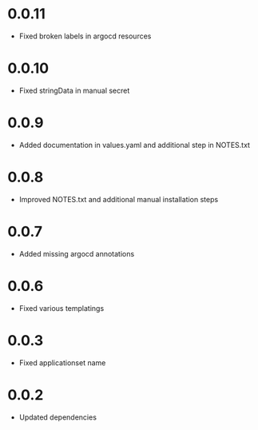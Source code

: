 # 0.0.11
- Fixed broken labels in argocd resources

# 0.0.10
- Fixed stringData in manual secret

# 0.0.9
- Added documentation in values.yaml and additional step in NOTES.txt

# 0.0.8
- Improved NOTES.txt and additional manual installation steps

# 0.0.7
- Added missing argocd annotations

# 0.0.6
- Fixed various templatings

# 0.0.3
- Fixed applicationset name

# 0.0.2
- Updated dependencies
